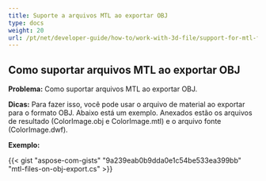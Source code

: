 ```yaml
---
title: Suporte a arquivos MTL ao exportar OBJ
type: docs
weight: 20
url: /pt/net/developer-guide/how-to/work-with-3d-file/support-for-mtl-files-on-obj-export/
---
```



## **Como suportar arquivos MTL ao exportar OBJ**

**Problema:** Como suportar arquivos MTL ao exportar OBJ.

**Dicas:** Para fazer isso, você pode usar o arquivo de material ao exportar para o formato OBJ. Abaixo está um exemplo. Anexados estão os arquivos de resultado (ColorImage.obj e ColorImage.mtl) e o arquivo fonte (ColorImage.dwf).

**Exemplo:**

{{< gist "aspose-com-gists" "9a239eab0b9dda0e1c54be533ea399bb" "mtl-files-on-obj-export.cs" >}}
